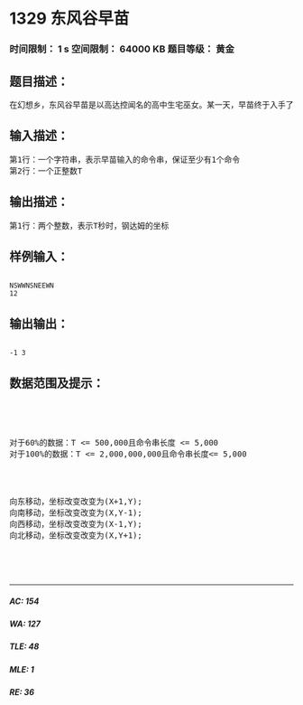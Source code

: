 # 1329 东风谷早苗   
### 时间限制： 1 s     空间限制： 64000 KB     题目等级： 黄金  
## 题目描述：  

<pre>
在幻想乡，东风谷早苗是以高达控闻名的高中生宅巫女。某一天，早苗终于入手了最新款的钢达姆模型。作为最新的钢达姆，当然有了与以往不同的功能了，那就是它能够自动行走，厉害吧（好吧，我自重）。早苗的新模型可以按照输入的命令进行移动，命令包含’E’、’S’、’W’、’N’四种，分别对应四个不同的方向，依次为东、南、西、北。执行某个命令时，它会向着对应方向移动一个单位。作为新型机器人，自然不会只单单执行一个命令，它可以执行命令串。对于输入的命令串，每一秒它会按照命令行动一次。而执行完命令串最后一个命令后，会自动从头开始循环。在0时刻时早苗将钢达姆放置在了(0,0)的位置，并且输入了命令串。她想要知道T秒后钢达姆所在的位置坐标。
</pre>
  
  
## 输入描述：  

<pre>
第1行：一个字符串，表示早苗输入的命令串，保证至少有1个命令
第2行：一个正整数T
</pre>
  
  
## 输出描述：  

<pre>
第1行：两个整数，表示T秒时，钢达姆的坐标
</pre>
  
  
## 样例输入：  

<pre><code>
NSWWNSNEEWN
12
</code></pre>
  
  
## 输出输出：  

<pre><code>
-1 3
</code></pre>
  
  
## 数据范围及提示：  

<pre>




对于60%的数据：T <= 500,000且命令串长度 <= 5,000
对于100%的数据：T <= 2,000,000,000且命令串长度<= 5,000




向东移动，坐标改变改变为(X+1,Y);
向南移动，坐标改变改变为(X,Y-1);
向西移动，坐标改变改变为(X-1,Y);
向北移动，坐标改变改变为(X,Y+1);




</pre>
  
  
***  

##### AC: 154  
##### WA: 127  
##### TLE: 48  
##### MLE: 1  
##### RE: 36  
